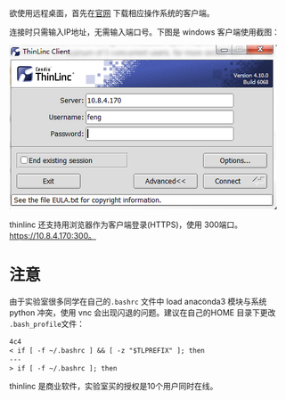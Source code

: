 欲使用远程桌面，首先在[官网](https://www.cendio.com/thinlinc/download) 下载相应操作系统的客户端。

连接时只需输入IP地址，无需输入端口号。下图是 windows 客户端使用截图：

![](screenshot.png)

thinlinc 还支持用浏览器作为客户端登录(HTTPS)，使用 300端口。https://10.8.4.170:300。

# 注意
由于实验室很多同学在自己的`.bashrc` 文件中 load anaconda3 模块与系统 python 冲突，使用 vnc 会出现闪退的问题。建议在自己的HOME 目录下更改
`.bash_profile`文件：
```shell
4c4
< if [ -f ~/.bashrc ] && [ -z "$TLPREFIX" ]; then
---
> if [ -f ~/.bashrc ]; then
```

thinlinc 是商业软件，实验室买的授权是10个用户同时在线。